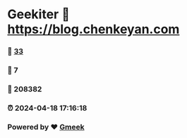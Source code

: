 # Geekiter :link: https://blog.chenkeyan.com 
### :page_facing_up: [33](https://blog.chenkeyan.com/tag.html) 
### :speech_balloon: 7 
### :hibiscus: 208382 
### :alarm_clock: 2024-04-18 17:16:18 
### Powered by :heart: [Gmeek](https://github.com/Meekdai/Gmeek)
